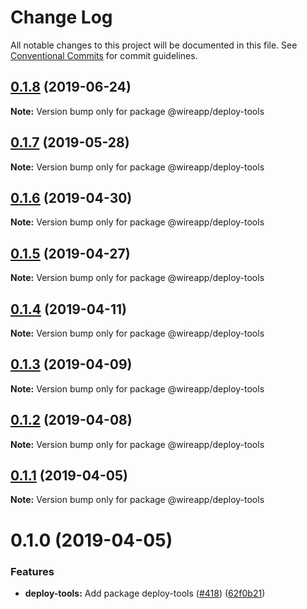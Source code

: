 # Change Log

All notable changes to this project will be documented in this file.
See [Conventional Commits](https://conventionalcommits.org) for commit guidelines.

## [0.1.8](https://github.com/wireapp/wire-desktop-packages/tree/master/packages/deploy-tools/compare/@wireapp/deploy-tools@0.1.7...@wireapp/deploy-tools@0.1.8) (2019-06-24)

**Note:** Version bump only for package @wireapp/deploy-tools





## [0.1.7](https://github.com/wireapp/wire-desktop-packages/tree/master/packages/deploy-tools/compare/@wireapp/deploy-tools@0.1.6...@wireapp/deploy-tools@0.1.7) (2019-05-28)

**Note:** Version bump only for package @wireapp/deploy-tools





## [0.1.6](https://github.com/wireapp/wire-desktop-packages/tree/master/packages/deploy-tools/compare/@wireapp/deploy-tools@0.1.5...@wireapp/deploy-tools@0.1.6) (2019-04-30)

**Note:** Version bump only for package @wireapp/deploy-tools





## [0.1.5](https://github.com/wireapp/wire-desktop-packages/tree/master/packages/deploy-tools/compare/@wireapp/deploy-tools@0.1.4...@wireapp/deploy-tools@0.1.5) (2019-04-27)

**Note:** Version bump only for package @wireapp/deploy-tools





## [0.1.4](https://github.com/wireapp/wire-desktop-packages/tree/master/packages/deploy-tools/compare/@wireapp/deploy-tools@0.1.3...@wireapp/deploy-tools@0.1.4) (2019-04-11)

**Note:** Version bump only for package @wireapp/deploy-tools





## [0.1.3](https://github.com/wireapp/wire-desktop-packages/tree/master/packages/deploy-tools/compare/@wireapp/deploy-tools@0.1.2...@wireapp/deploy-tools@0.1.3) (2019-04-09)

**Note:** Version bump only for package @wireapp/deploy-tools





## [0.1.2](https://github.com/wireapp/wire-desktop-packages/tree/master/packages/deploy-tools/compare/@wireapp/deploy-tools@0.1.1...@wireapp/deploy-tools@0.1.2) (2019-04-08)

**Note:** Version bump only for package @wireapp/deploy-tools





## [0.1.1](https://github.com/wireapp/wire-desktop-packages/tree/master/packages/deploy-tools/compare/@wireapp/deploy-tools@0.1.0...@wireapp/deploy-tools@0.1.1) (2019-04-05)

**Note:** Version bump only for package @wireapp/deploy-tools





# 0.1.0 (2019-04-05)


### Features

* **deploy-tools:** Add package deploy-tools ([#418](https://github.com/wireapp/wire-desktop-packages/tree/master/packages/deploy-tools/issues/418)) ([62f0b21](https://github.com/wireapp/wire-desktop-packages/tree/master/packages/deploy-tools/commit/62f0b21))
